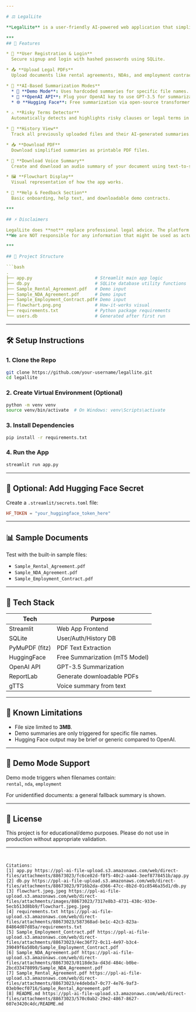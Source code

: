 ```yaml
---

# ⚖️ LegalLite

**LegalLite** is a user-friendly AI-powered web application that simplifies complex legal documents into plain, understandable English. It supports login, upload history, PDF summaries, and offers multiple AI-powered summarization modes including OpenAI and Hugging Face APIs — along with a Demo Mode.

***
## 🚀 Features

* 📝 **User Registration & Login**  
  Secure signup and login with hashed passwords using SQLite.

* 📤 **Upload Legal PDFs**  
  Upload documents like rental agreements, NDAs, and employment contracts.

* 🤖 **AI-Based Summarization Modes**
  * 🧪 **Demo Mode**: Uses hardcoded summaries for specific file names.
  * 🔐 **OpenAI API**: Plug your OpenAI key to use GPT-3.5 for summarization.
  * 🌐 **Hugging Face**: Free summarization via open-source transformer model.

* ⚠️ **Risky Terms Detector**  
  Automatically detects and highlights risky clauses or legal terms in uploaded documents to help users spot important red flags.

* 📄 **History View**  
  Track all previously uploaded files and their AI-generated summaries.

* 📥 **Download PDF**  
  Download simplified summaries as printable PDF files.

* 🎤 **Download Voice Summary**  
  Create and download an audio summary of your document using text-to-speech.

* 🖼️ **Flowchart Display**  
  Visual representation of how the app works.

* 🔧 **Help & Feedback Section**  
  Basic onboarding, help text, and downloadable demo contracts.

***

## ⚡ Disclaimers

LegalLite does **not** replace professional legal advice. The platform is intended to make legal information more accessible and less intimidating for users. It should not be relied upon for any actual legal or contractual decisions.  
**We are NOT responsible for any information that might be used as actual legal advice.**

***

## 📂 Project Structure

```bash
.
├── app.py                        # Streamlit main app logic
├── db.py                         # SQLite database utility functions
├── Sample_Rental_Agreement.pdf   # Demo input
├── Sample_NDA_Agreement.pdf      # Demo input
├── Sample_Employment_Contract.pdf# Demo input
├── flowchart.png.png             # How-it-works visual
├── requirements.txt              # Python package requirements
└── users.db                      # Generated after first run
```

***

## 🛠️ Setup Instructions

### 1. Clone the Repo

```bash
git clone https://github.com/your-username/legallite.git
cd legallite
```

### 2. Create Virtual Environment (Optional)

```bash
python -m venv venv
source venv/bin/activate  # On Windows: venv\Scripts\activate
```

### 3. Install Dependencies

```bash
pip install -r requirements.txt
```

### 4. Run the App

```bash
streamlit run app.py
```

***

## 🔐 Optional: Add Hugging Face Secret

Create a `.streamlit/secrets.toml` file:

```toml
HF_TOKEN = "your_huggingface_token_here"
```

***

## 📊 Sample Documents

Test with the built-in sample files:

* `Sample_Rental_Agreement.pdf`
* `Sample_NDA_Agreement.pdf`
* `Sample_Employment_Contract.pdf`

***

## 🧠 Tech Stack

| Tech           | Purpose                        |
| -------------- | ------------------------------ |
| Streamlit      | Web App Frontend               |
| SQLite         | User/Auth/History DB           |
| PyMuPDF (fitz) | PDF Text Extraction            |
| HuggingFace    | Free Summarization (mT5 Model) |
| OpenAI API     | GPT-3.5 Summarization          |
| ReportLab      | Generate downloadable PDFs     |
| gTTS           | Voice summary from text        |

***

## 📎 Known Limitations

* File size limited to **3MB**.
* Demo summaries are only triggered for specific file names.
* Hugging Face output may be brief or generic compared to OpenAI.

***

## 🧪 Demo Mode Support

Demo mode triggers when filenames contain:  
`rental`, `nda`, `employment`  

For unidentified documents: a general fallback summary is shown.

***

## 📝 License

This project is for educational/demo purposes. Please do not use in production without appropriate validation.

---
```


Citations:
[1] app.py https://ppl-ai-file-upload.s3.amazonaws.com/web/direct-files/attachments/88673023/fc6ce82d-f8f5-40c2-aa44-3eef8778451b/app.py
[2] db.py https://ppl-ai-file-upload.s3.amazonaws.com/web/direct-files/attachments/88673023/9716b2da-d366-47cc-8b2d-01c8546a35d1/db.py
[3] flowchart.jpeg.jpeg https://ppl-ai-file-upload.s3.amazonaws.com/web/direct-files/attachments/images/88673023/7317e8b3-4731-438c-933e-5ecb513d8bb9/flowchart.jpeg.jpeg
[4] requirements.txt https://ppl-ai-file-upload.s3.amazonaws.com/web/direct-files/attachments/88673023/587368ad-be1c-42c3-823a-84864d07d85a/requirements.txt
[5] Sample_Employment_Contract.pdf https://ppl-ai-file-upload.s3.amazonaws.com/web/direct-files/attachments/88673023/4ec36f72-0c11-4e97-b3c4-39049f6a50b0/Sample_Employment_Contract.pdf
[6] Sample_NDA_Agreement.pdf https://ppl-ai-file-upload.s3.amazonaws.com/web/direct-files/attachments/88673023/0118de3a-d43d-484c-b0be-2bcd33478099/Sample_NDA_Agreement.pdf
[7] Sample_Rental_Agreement.pdf https://ppl-ai-file-upload.s3.amazonaws.com/web/direct-files/attachments/88673023/e4debda7-0c77-4e76-9af3-03eb9ecf0716/Sample_Rental_Agreement.pdf
[8] README.md https://ppl-ai-file-upload.s3.amazonaws.com/web/direct-files/attachments/88673023/570c0ab2-29e2-4867-8627-607e3420c4dc/README.md
